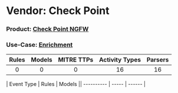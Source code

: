 Vendor: Check Point
===================
### Product: [Check Point NGFW](../ds_check_point_check_point_ngfw.md)
### Use-Case: [Enrichment](../../../../UseCases/uc_enrichment.md)

| Rules | Models | MITRE TTPs | Activity Types | Parsers |
|:-----:|:------:|:----------:|:--------------:|:-------:|
|   0   |   0    |     0      |       16       |   16    |

| Event Type | Rules | Models || ---------- | ----- | ------ |
